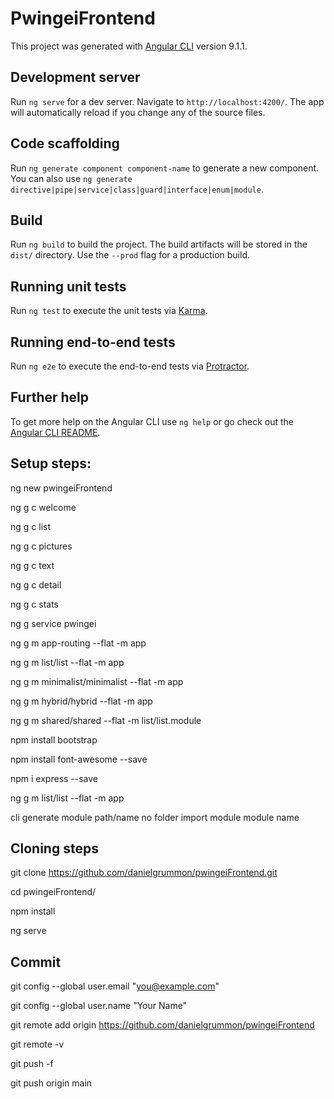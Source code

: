 # PwingeiFrontend

This project was generated with [Angular CLI](https://github.com/angular/angular-cli) version 9.1.1.

## Development server

Run `ng serve` for a dev server. Navigate to `http://localhost:4200/`. The app will automatically reload if you change any of the source files.

## Code scaffolding

Run `ng generate component component-name` to generate a new component. You can also use `ng generate directive|pipe|service|class|guard|interface|enum|module`.

## Build

Run `ng build` to build the project. The build artifacts will be stored in the `dist/` directory. Use the `--prod` flag for a production build.

## Running unit tests

Run `ng test` to execute the unit tests via [Karma](https://karma-runner.github.io).

## Running end-to-end tests

Run `ng e2e` to execute the end-to-end tests via [Protractor](http://www.protractortest.org/).

## Further help

To get more help on the Angular CLI use `ng help` or go check out the [Angular CLI README](https://github.com/angular/angular-cli/blob/master/README.md).

## Setup steps:
ng new pwingeiFrontend

ng g c welcome

ng g c list

ng g c pictures

ng g c text

ng g c detail

ng g c stats

ng g service pwingei

ng g m app-routing --flat -m app

ng g m list/list --flat -m app

ng g m minimalist/minimalist --flat -m app

ng g m hybrid/hybrid --flat -m app

ng g m shared/shared --flat -m list/list.module

npm install bootstrap

npm install font-awesome --save

npm i express --save

ng g m list/list --flat -m app

cli  generate  module  path/name  no folder  import module  module name

## Cloning steps
   git clone https://github.com/danielgrummon/pwingeiFrontend.git

   cd pwingeiFrontend/

   npm install

   ng serve

## Commit
   git config --global user.email "you@example.com"

   git config --global user.name "Your Name"

   git remote add origin https://github.com/danielgrummon/pwingeiFrontend

   git remote -v

   git push -f

   git push origin main


